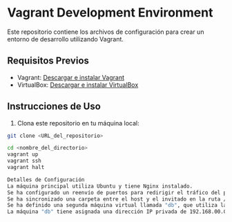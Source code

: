 # Vagrant Development Environment

Este repositorio contiene los archivos de configuración para crear un entorno de desarrollo utilizando Vagrant.

## Requisitos Previos

- Vagrant: [Descargar e instalar Vagrant](https://www.vagrantup.com/downloads.html)
- VirtualBox: [Descargar e instalar VirtualBox](https://www.virtualbox.org/wiki/Downloads)

## Instrucciones de Uso

1. Clona este repositorio en tu máquina local:

```bash
git clone <URL_del_repositorio>

cd <nombre_del_directorio>
vagrant up
vagrant ssh
vagrant halt

Detalles de Configuración
La máquina principal utiliza Ubuntu y tiene Nginx instalado.
Se ha configurado un reenvío de puertos para redirigir el tráfico del puerto 8080 del host al puerto 80 del invitado.
Se ha sincronizado una carpeta entre el host y el invitado en la ruta /path/to/host/folder en el host y /path/to/guest/folder en el invitado.
Se ha definido una segunda máquina virtual llamada "db", que utiliza la imagen de CentOS 7.
La máquina "db" tiene asignada una dirección IP privada de 192.168.00.0 y 1024 MB de memoria.

